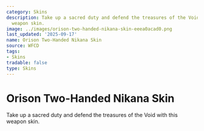 ```yaml
---
category: Skins
description: Take up a sacred duty and defend the treasures of the Void with this
  weapon skin.
image: ../images/orison-two-handed-nikana-skin-eeea0acad0.png
last_updated: '2025-09-17'
name: Orison Two-Handed Nikana Skin
source: WFCD
tags:
- Skins
tradable: false
type: Skins
---
```


# Orison Two-Handed Nikana Skin

Take up a sacred duty and defend the treasures of the Void with this weapon skin.

